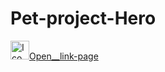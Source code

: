 # Pet-project-Hero
<a href="https://erlan4761.github.io/Pet-project-Hero/"><img src="https://www.freeiconspng.com/uploads/links-icon-7.png" width="30" alt="Ico Links" />Open__link-page</a>
